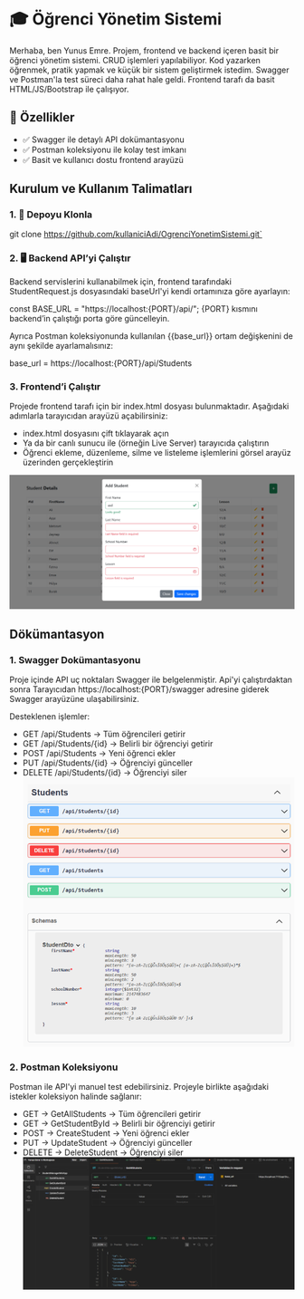 # 🎓 Öğrenci Yönetim Sistemi
Merhaba, ben Yunus Emre. Projem, frontend ve backend içeren basit bir öğrenci yönetim sistemi. CRUD işlemleri yapılabiliyor.
Kod yazarken öğrenmek, pratik yapmak ve küçük bir sistem geliştirmek istedim.
Swagger ve Postman'la test süreci daha rahat hale geldi.
Frontend tarafı da basit HTML/JS/Bootstrap ile çalışıyor.

## 📌 Özellikler

- ✅ Swagger ile detaylı API dokümantasyonu  
- ✅ Postman koleksiyonu ile kolay test imkanı  
- ✅ Basit ve kullanıcı dostu frontend arayüzü  
## Kurulum ve Kullanım Talimatları

### 1. 🚀 Depoyu Klonla
   git clone https://github.com/kullaniciAdi/OgrenciYonetimSistemi.git`

### 2. 🖥️ Backend API’yi Çalıştır
Backend servislerini kullanabilmek için, frontend tarafındaki StudentRequest.js dosyasındaki baseUrl'yi kendi ortamınıza göre ayarlayın:

  const BASE_URL = "https://localhost:{PORT}/api/";
  {PORT} kısmını backend’in çalıştığı porta göre güncelleyin.

Ayrıca Postman koleksiyonunda kullanılan {{base_url}} ortam değişkenini de aynı şekilde ayarlamalısınız:

  base_url = https://localhost:{PORT}/api/Students

### 3. Frontend’i Çalıştır
Projede frontend tarafı için bir index.html dosyası bulunmaktadır.
Aşağıdaki adımlarla tarayıcıdan arayüzü açabilirsiniz:

- index.html dosyasını çift tıklayarak açın
- Ya da bir canlı sunucu ile (örneğin Live Server) tarayıcıda çalıştırın
- Öğrenci ekleme, düzenleme, silme ve listeleme işlemlerini görsel arayüz üzerinden gerçekleştirin

![Frontend Arayüzü](Docs/FormValidation.png)

## Dökümantasyon

### 1. Swagger Dokümantasyonu
Proje içinde API uç noktaları Swagger ile belgelenmiştir.
Api'yi çalıştırdaktan sonra Tarayıcıdan https://localhost:{PORT}/swagger adresine giderek Swagger arayüzüne ulaşabilirsiniz.

Desteklenen işlemler:

- GET    /api/Students           → Tüm öğrencileri getirir
- GET    /api/Students/{id}      → Belirli bir öğrenciyi getirir
- POST   /api/Students           → Yeni öğrenci ekler
- PUT    /api/Students/{id}      → Öğrenciyi günceller
- DELETE /api/Students/{id}      → Öğrenciyi siler
![Swagger Arayüzü](Docs/SwaggerPreview.png)


### 2. Postman Koleksiyonu
Postman ile API'yi manuel test edebilirsiniz.
Projeyle birlikte aşağıdaki istekler koleksiyon halinde sağlanır:

- GET    → GetAllStudents     → Tüm öğrencileri getirir
- GET    → GetStudentById     → Belirli bir öğrenciyi getirir
- POST   → CreateStudent      → Yeni öğrenci ekler
- PUT    → UpdateStudent      → Öğrenciyi günceller
- DELETE → DeleteStudent      → Öğrenciyi siler
![Postman Arayüzü](Docs/PostmanPreview.png)
